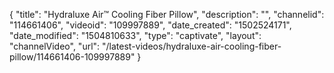 {
    "title": "Hydraluxe Air&trade; Cooling Fiber Pillow",
    "description": "",
    "channelid": "114661406",
    "videoid": "109997889",
    "date_created": "1502524171",
    "date_modified": "1504810633",
    "type": "captivate",
    "layout": "channelVideo",
    "url": "\/latest-videos\/hydraluxe-air-cooling-fiber-pillow\/114661406-109997889"
}